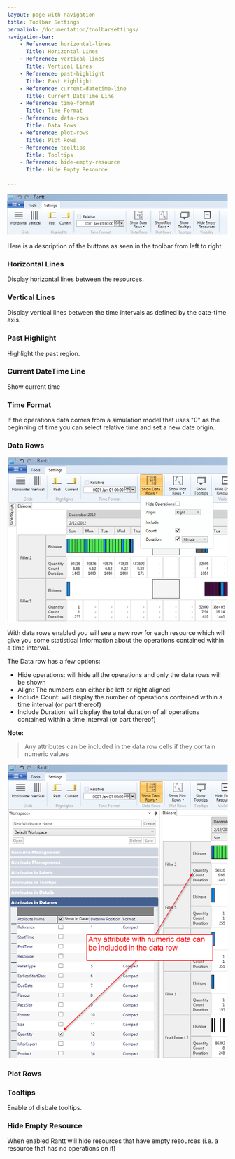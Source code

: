 ```yaml
---
layout: page-with-navigation
title: Toolbar Settings
permalink: /documentation/toolbarsettings/
navigation-bar:
    - Reference: horizontal-lines
      Title: Horizontal Lines
    - Reference: vertical-lines
      Title: Vertical Lines
    - Reference: past-highlight
      Title: Past Highlight
    - Reference: current-datetime-line
      Title: Current DateTime Line
    - Reference: time-format
      Title: Time Format
    - Reference: data-rows
      Title: Data Rows
    - Reference: plot-rows
      Title: Plot Rows
    - Reference: tooltips
      Title: Tooltips
    - Reference: hide-empty-resource
      Title: Hide Empty Resource

---
```


![Toolbar Settings](img/ToolbarSettings.png)

Here is a description of the buttons as seen in the toolbar from left to right:

### Horizontal Lines

Display horizontal lines between the resources.

### Vertical Lines

Display vertical lines between the time intervals as defined by the date-time axis.

### Past Highlight

Highlight the past region.

### Current DateTime Line

Show current time

### Time Format

If the operations data comes from a simulation model that uses "0" as the beginning of time you can select relative time and set a new date origin.

### Data Rows

![Data Rows](img/DataRows.png)

With data rows enabled you will see a new row for each resource which will give you some statistical information about the operations contained within a time interval.

The Data row has a few options:

- Hide operations: will hide all the operations and only the data rows will be shown
- Align: The numbers can either be left or right aligned
- Include Count: will display the number of operations contained within a time interval (or part thereof)
- Include Duration: will display the total duration of all operations contained within a time interval (or part thereof)

**Note:**

> Any attributes can be included in the data row cells if they contain numeric values

![Data Row Workspace](img/DataRowWorkspace.png)

### Plot Rows


### Tooltips

Enable of disbale tooltips.

### Hide Empty Resource

When enabled Rantt will hide resources that have empty resources (i.e. a resource that has no operations on it)
